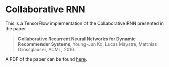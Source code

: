 # Collaborative RNN

This is a TensorFlow implementation of the Collaborative RNN presented in the
paper

> **Collaborative Recurrent Neural Networks for Dynamic Recommender Systems**,
> Young-Jun Ko, Lucas Maystre, Matthias Grossglauser, ACML, 2016.

A PDF of the paper can be found
[here](https://infoscience.epfl.ch/record/222477/files/ko101.pdf).

